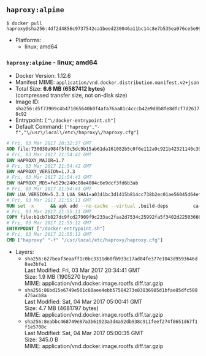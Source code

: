 ## `haproxy:alpine`

```console
$ docker pull haproxy@sha256:4df2d4856c9737542ca1beed230046a11bc14c8e7b535ea976ce5e99deb16c61
```

-	Platforms:
	-	linux; amd64

### `haproxy:alpine` - linux; amd64

-	Docker Version: 1.12.6
-	Manifest MIME: `application/vnd.docker.distribution.manifest.v2+json`
-	Total Size: **6.6 MB (6587412 bytes)**  
	(compressed transfer size, not on-disk size)
-	Image ID: `sha256:d5f73909c4b471065640b0f4afa76aa81c4cccb42e9d8b8fe8dfcf7d26178c92`
-	Entrypoint: `["\/docker-entrypoint.sh"]`
-	Default Command: `["haproxy","-f","\/usr\/local\/etc\/haproxy\/haproxy.cfg"]`

```dockerfile
# Fri, 03 Mar 2017 20:32:37 GMT
ADD file:730030a984f5f0c5dc9b15ab61da161082b5c0f6e112a9c921b42321140c3927 in / 
# Fri, 03 Mar 2017 21:54:42 GMT
ENV HAPROXY_MAJOR=1.7
# Fri, 03 Mar 2017 21:54:42 GMT
ENV HAPROXY_VERSION=1.7.3
# Fri, 03 Mar 2017 21:54:43 GMT
ENV HAPROXY_MD5=fe529c240c08e4004c6e9dcf3fd6b3ab
# Fri, 03 Mar 2017 21:54:43 GMT
ENV LUA_VERSION=5.3.3 LUA_SHA1=a0341bc3d1415b814cc738b2ec01ae56045d64ef
# Fri, 03 Mar 2017 21:55:11 GMT
RUN set -x 		&& apk add --no-cache --virtual .build-deps 		ca-certificates 		gcc 		libc-dev 		linux-headers 		make 		openssl 		openssl-dev 		pcre-dev 		readline-dev 		tar 		zlib-dev 		&& wget -O lua.tar.gz "https://www.lua.org/ftp/lua-$LUA_VERSION.tar.gz" 	&& echo "$LUA_SHA1 *lua.tar.gz" | sha1sum -c 	&& mkdir -p /usr/src/lua 	&& tar -xzf lua.tar.gz -C /usr/src/lua --strip-components=1 	&& rm lua.tar.gz 	&& make -C /usr/src/lua -j "$(getconf _NPROCESSORS_ONLN)" linux 	&& make -C /usr/src/lua install 		INSTALL_BIN='/usr/src/lua/trash/bin' 		INSTALL_CMOD='/usr/src/lua/trash/cmod' 		INSTALL_LMOD='/usr/src/lua/trash/lmod' 		INSTALL_MAN='/usr/src/lua/trash/man' 		INSTALL_INC='/usr/local/lua-install/inc' 		INSTALL_LIB='/usr/local/lua-install/lib' 	&& rm -rf /usr/src/lua 		&& wget -O haproxy.tar.gz "http://www.haproxy.org/download/${HAPROXY_MAJOR}/src/haproxy-${HAPROXY_VERSION}.tar.gz" 	&& echo "$HAPROXY_MD5 *haproxy.tar.gz" | md5sum -c 	&& mkdir -p /usr/src/haproxy 	&& tar -xzf haproxy.tar.gz -C /usr/src/haproxy --strip-components=1 	&& rm haproxy.tar.gz 		&& makeOpts=' 		TARGET=linux2628 		USE_LUA=1 LUA_INC=/usr/local/lua-install/inc LUA_LIB=/usr/local/lua-install/lib 		USE_OPENSSL=1 		USE_PCRE=1 PCREDIR= 		USE_ZLIB=1 	' 	&& make -C /usr/src/haproxy -j "$(getconf _NPROCESSORS_ONLN)" all $makeOpts 	&& make -C /usr/src/haproxy install-bin $makeOpts 		&& rm -rf /usr/local/lua-install 		&& mkdir -p /usr/local/etc/haproxy 	&& cp -R /usr/src/haproxy/examples/errorfiles /usr/local/etc/haproxy/errors 	&& rm -rf /usr/src/haproxy 		&& runDeps="$( 		scanelf --needed --nobanner --recursive /usr/local 			| awk '{ gsub(/,/, "\nso:", $2); print "so:" $2 }' 			| sort -u 			| xargs -r apk info --installed 			| sort -u 	)" 	&& apk add --virtual .haproxy-rundeps $runDeps 	&& apk del .build-deps
# Fri, 03 Mar 2017 21:55:11 GMT
COPY file:b1cb7b827dc9fcd27909f9c233ac2faa2d7534c25992fa5f3402d22503666d6d in / 
# Fri, 03 Mar 2017 21:55:12 GMT
ENTRYPOINT ["/docker-entrypoint.sh"]
# Fri, 03 Mar 2017 21:55:12 GMT
CMD ["haproxy" "-f" "/usr/local/etc/haproxy/haproxy.cfg"]
```

-	Layers:
	-	`sha256:627beaf3eaaff1c0bc3311d60fb933c17ad04fe377e1043d9593646d8ae3bfe1`  
		Last Modified: Fri, 03 Mar 2017 20:34:41 GMT  
		Size: 1.9 MB (1905270 bytes)  
		MIME: application/vnd.docker.image.rootfs.diff.tar.gzip
	-	`sha256:86bd15e6749e561c60aee4ebb57584273e83836985d1bfae85dfc508475acb8a`  
		Last Modified: Sat, 04 Mar 2017 05:00:41 GMT  
		Size: 4.7 MB (4681797 bytes)  
		MIME: application/vnd.docker.image.rootfs.diff.tar.gzip
	-	`sha256:8eabbc468749e87a3b61923a3d4a92db938c911feef274f8651d67f1f1e5708c`  
		Last Modified: Sat, 04 Mar 2017 05:00:35 GMT  
		Size: 345.0 B  
		MIME: application/vnd.docker.image.rootfs.diff.tar.gzip

